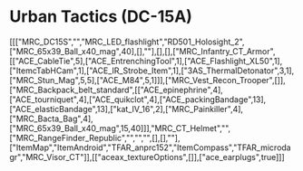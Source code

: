 # Urban Tactics (DC-15A)

[[["MRC_DC15S","","MRC_LED_flashlight","RD501_Holosight_2",["MRC_65x39_Ball_x40_mag",40],[],""],[],[],["MRC_Infantry_CT_Armor",[["ACE_CableTie",5],["ACE_EntrenchingTool",1],["ACE_Flashlight_XL50",1],["ItemcTabHCam",1],["ACE_IR_Strobe_Item",1],["3AS_ThermalDetonator",3,1],["MRC_Stun_Mag",5,5],["ACE_M84",5,1]]],["MRC_Vest_Recon_Trooper",[]],["MRC_Backpack_belt_standard",[["ACE_epinephrine",4],["ACE_tourniquet",4],["ACE_quikclot",4],["ACE_packingBandage",13],["ACE_elasticBandage",13],["kat_IV_16",2],["MRC_Painkiller",4],["MRC_Bacta_Bag",4],["MRC_65x39_Ball_x40_mag",15,40]]],"MRC_CT_Helmet","",["MRC_RangeFinder_Republic","","","",[],[],""],["ItemMap","ItemAndroid","TFAR_anprc152","ItemCompass","TFAR_microdagr","MRC_Visor_CT"]],[["aceax_textureOptions",[]],["ace_earplugs",true]]]